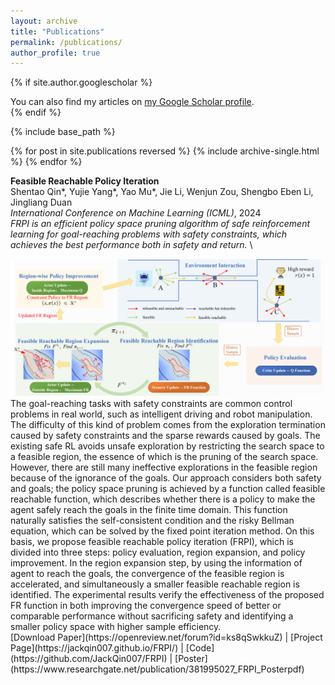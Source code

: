 ```yaml
---
layout: archive
title: "Publications"
permalink: /publications/
author_profile: true
---
```


{% if site.author.googlescholar %}
  <div class="wordwrap">You can also find my articles on <a href="{{site.author.googlescholar}}">my Google Scholar profile</a>.</div>
{% endif %}

{% include base_path %}

{% for post in site.publications reversed %}
  {% include archive-single.html %}
{% endfor %}

**Feasible Reachable Policy Iteration**\
Shentao Qin\*, Yujie Yang\*, Yao Mu\*, Jie Li, Wenjun Zou, Shengbo Eben Li, Jingliang Duan\
*International Conference on Machine Learning (ICML)*, 2024\
*FRPI is an efficient policy space pruning algorithm of safe reinforcement learning for goal-reaching problems with safety constraints, which achieves the best performance both in safety and return.* \
<div style="text-align: center;">
  <img src="../images/FRPI_framework.png" alt="FRPI Framework">
</div>The goal-reaching tasks with safety constraints are common control problems in real world, such as intelligent driving and robot manipulation. The difficulty of this kind of problem comes from the exploration termination caused by safety constraints and the sparse rewards caused by goals. The existing safe RL avoids unsafe exploration by restricting the search space to a feasible region, the essence of which is the pruning of the search space. However, there are still many ineffective explorations in the feasible region because of the ignorance of the goals. Our approach considers both safety and goals; the policy space pruning is achieved by a function called feasible reachable function, which describes whether there is a policy to make the agent safely reach the goals in the finite time domain. This function naturally satisfies the self-consistent condition and the risky Bellman equation, which can be solved by the fixed point iteration method. On this basis, we propose feasible reachable policy iteration (FRPI), which is divided into three steps: policy evaluation, region expansion, and policy improvement. In the region expansion step, by using the information of agent to reach the goals, the convergence of the feasible region is accelerated, and simultaneously a smaller feasible reachable region is identified. The experimental results verify the effectiveness of the proposed FR function in both improving the convergence speed of better or comparable performance without sacrificing safety and identifying a smaller policy space with higher sample efficiency.<br>
[Download Paper](https://openreview.net/forum?id=ks8qSwkkuZ) |
[Project Page](https://jackqin007.github.io/FRPI/) |
[Code](https://github.com/JackQin007/FRPI) |
[Poster](https://www.researchgate.net/publication/381995027_FRPI_Posterpdf)
